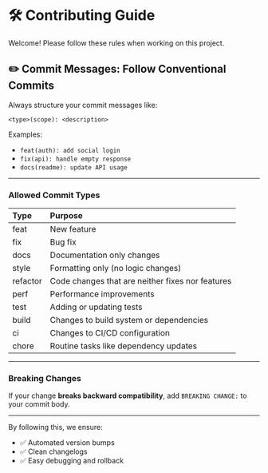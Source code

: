 # 🛠️ Contributing Guide

Welcome! Please follow these rules when working on this project.

## ✏️ Commit Messages: Follow Conventional Commits

Always structure your commit messages like:

`<type>(scope): <description>`

Examples:

- `feat(auth): add social login`
- `fix(api): handle empty response`
- `docs(readme): update API usage`

---

### Allowed Commit Types

| Type     | Purpose                                          |
| :------- | :----------------------------------------------- |
| feat     | New feature                                      |
| fix      | Bug fix                                          |
| docs     | Documentation only changes                       |
| style    | Formatting only (no logic changes)               |
| refactor | Code changes that are neither fixes nor features |
| perf     | Performance improvements                         |
| test     | Adding or updating tests                         |
| build    | Changes to build system or dependencies          |
| ci       | Changes to CI/CD configuration                   |
| chore    | Routine tasks like dependency updates            |

---

### Breaking Changes

If your change **breaks backward compatibility**, add `BREAKING CHANGE:` to your commit body.

---

By following this, we ensure:

- ✅ Automated version bumps
- ✅ Clean changelogs
- ✅ Easy debugging and rollback
